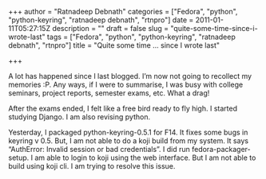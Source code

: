 +++
author = "Ratnadeep Debnath"
categories = ["Fedora", "python", "python-keyring", "ratnadeep debnath", "rtnpro"]
date = 2011-01-11T05:27:15Z
description = ""
draft = false
slug = "quite-some-time-since-i-wrote-last"
tags = ["Fedora", "python", "python-keyring", "ratnadeep debnath", "rtnpro"]
title = "Quite some time ... since I wrote last"

+++


A lot has happened since I last blogged. I’m now not going to recollect my memories :P. Any ways, if I were to summarise, I was busy with college seminars, project reports, semester exams, etc. What a drag!

After the exams ended, I felt like a free bird ready to fly high. I started studying Django. I am also revising python.

Yesterday, I packaged python-keyring-0.5.1 for F14. It fixes some bugs in keyring v 0.5. But, I am not able to do a koji build from my system. It says “AuthError: Invalid session or bad credentials”. I did run fedora-packager-setup. I am able to login to koji using the web interface. But I am not able to build using koji cli. I am trying to resolve this issue.


